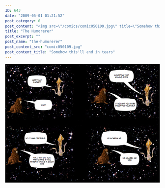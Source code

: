 ```yaml
---
ID: 643
date: "2009-05-01 01:21:52"
post_category: 0
post_content: "<img src=\"/comics/comic050109.jpg\" title=\"Somehow this'll end in tears\" />"
title: "The Humorerer"
post_excerpt: ""
post_name: "the-humorerer"
post_content_src: "comic050109.jpg"
post_content_title: "Somehow this'll end in tears"
---
```



[![Somehow this'll end in tears](/comics-hi-res/comic050109.jpg)](/comics-hi-res/comic050109.jpg)
